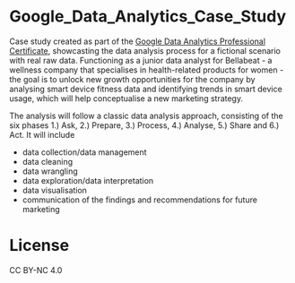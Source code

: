 # Google_Data_Analytics_Case_Study
Case study created as part of the [Google Data Analytics Professional Certificate](https://www.coursera.org/professional-certificates/google-data-analytics), showcasting the data analysis process for a fictional scenario with real raw data. Functioning as a junior data analyst for Bellabeat - a wellness company that specialises in health-related products for women - the goal is to unlock new growth opportunities for the company by analysing smart device fitness data and identifying trends in smart device usage, which will help conceptualise a new marketing strategy.

The analysis will follow a classic data analysis approach, consisting of the six phases 1.) Ask, 2.) Prepare, 3.) Process, 4.) Analyse, 5.) Share and 6.) Act. It will include

* data collection/data management
* data cleaning
* data wrangling
* data exploration/data interpretation
* data visualisation
* communication of the findings and recommendations for future marketing

# License
CC BY-NC 4.0

